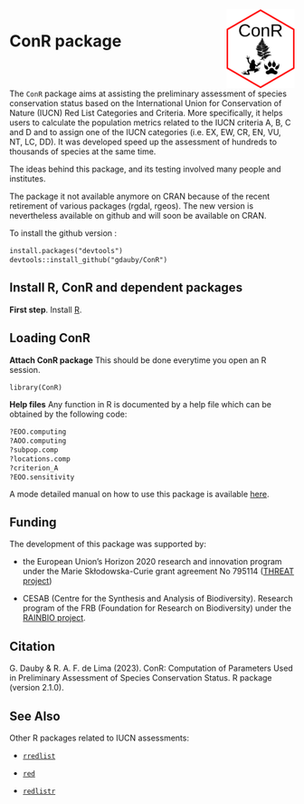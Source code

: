 
<img src="https://raw.githubusercontent.com/gdauby/ConR/devel/inst/figures/conr_sticker4.png" align="right" alt="" width="120" />

# ConR package

<br/><br/>

The `ConR` package aims at assisting the preliminary assessment of
species conservation status based on the International Union for
Conservation of Nature (IUCN) Red List Categories and Criteria. More
specifically, it helps users to calculate the population metrics related
to the IUCN criteria A, B, C and D and to assign one of the IUCN
categories (i.e. EX, EW, CR, EN, VU, NT, LC, DD). It was developed speed
up the assessment of hundreds to thousands of species at the same time.

The ideas behind this package, and its testing involved many people and
institutes.

<!-- See the original paper published in [Ecology and Evolution](https://onlinelibrary.wiley.com/doi/full/10.1002/ece3.3704). -->

The package it not available anymore on CRAN because of the recent
retirement of various packages (rgdal, rgeos). The new version is
nevertheless available on github and will soon be available on CRAN.

To install the github version :

    install.packages("devtools")
    devtools::install_github("gdauby/ConR")

## Install R, ConR and dependent packages

**First step**. Install [R](https://cran.r-project.org/).

<!-- **Second step**. A proper way to work with R is to define a [working directory](https://bookdown.org/ndphillips/YaRrr/the-working-directory.html). If you are working with Rstudio, you can create the first time a [project](https://bookdown.org/ndphillips/YaRrr/projects-in-rstudio.html), which much simplify handling of scripts and data. -->

## Loading ConR

**Attach ConR package** This should be done everytime you open an R
session.

    library(ConR)

**Help files** Any function in R is documented by a help file which can
be obtained by the following code:

    ?EOO.computing
    ?AOO.computing
    ?subpop.comp
    ?locations.comp
    ?criterion_A
    ?EOO.sensitivity

A mode detailed manual on how to use this package is available
[here](https://raw.githubusercontent.com/gdauby/ConR/devel/vignettes/articles/ConR.pdf).

## Funding

The development of this package was supported by:

- the European Union’s Horizon 2020 research and innovation program
  under the Marie Skłodowska-Curie grant agreement No 795114 ([THREAT
  project](https://cordis.europa.eu/project/id/795114))

- CESAB (Centre for the Synthesis and Analysis of Biodiversity).
  Research program of the FRB (Foundation for Research on Biodiversity)
  under the [RAINBIO
  project](https://gdauby.github.io/rainbio/index.html).

<!-- ## Acknowledgements -->

## Citation

G. Dauby & R. A. F. de Lima (2023). ConR: Computation of Parameters Used
in Preliminary Assessment of Species Conservation Status. R package
(version 2.1.0).

## See Also

Other R packages related to IUCN assessments:

- [`rredlist`](https://cran.r-project.org/web/packages/rredlist/rredlist.pdf)

- [`red`](https://cran.r-project.org/web/packages/red/red.pdf)

- [`redlistr`](https://cran.r-project.org/web/packages/redlistr/redlistr.pdf)
